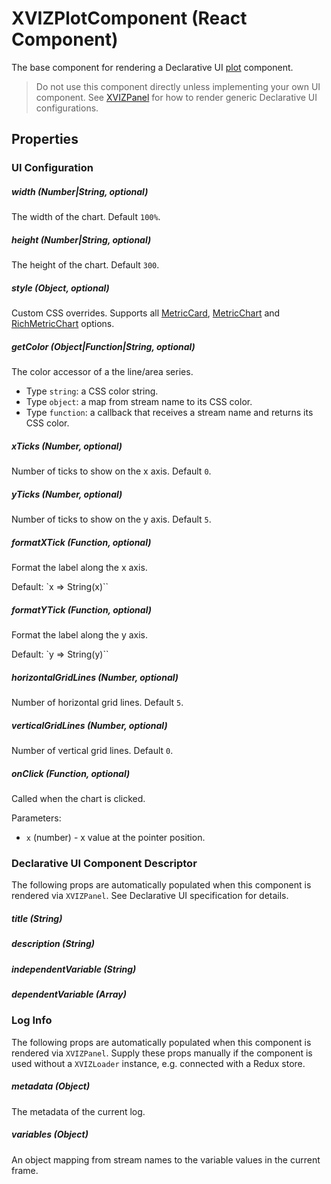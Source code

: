 # XVIZPlotComponent (React Component)

The base component for rendering a Declarative UI
[plot](https://github.com/uber/xviz/blob/master/docs/protocol-schema/declarative-ui.md#plot)
component.

> Do not use this component directly unless implementing your own UI component. See
> [XVIZPanel](/docs/api-reference/xviz-panel) for how to render generic Declarative UI
> configurations.

## Properties

### UI Configuration

##### width (Number|String, optional)

The width of the chart. Default `100%`.

##### height (Number|String, optional)

The height of the chart. Default `300`.

##### style (Object, optional)

Custom CSS overrides. Supports all [MetricCard](https://github.com/uber-web/monochrome/blob/master/src/metric-card/README.md#styling), [MetricChart](https://github.com/uber-web/monochrome/blob/master/src/metric-card/README.md#styling-1) and [RichMetricChart](https://github.com/uber-web/monochrome/blob/master/src/metric-card/README.md#styling-2) options.

##### getColor (Object|Function|String, optional)

The color accessor of a the line/area series.

- Type `string`: a CSS color string.
- Type `object`: a map from stream name to its CSS color.
- Type `function`: a callback that receives a stream name and returns its CSS color.

##### xTicks (Number, optional)

Number of ticks to show on the x axis. Default `0`.

##### yTicks (Number, optional)

Number of ticks to show on the y axis. Default `5`.

##### formatXTick (Function, optional)

Format the label along the x axis.

Default: `x => String(x)``

##### formatYTick (Function, optional)

Format the label along the y axis.

Default: `y => String(y)``

##### horizontalGridLines (Number, optional)

Number of horizontal grid lines. Default `5`.

##### verticalGridLines (Number, optional)

Number of vertical grid lines. Default `0`.

##### onClick (Function, optional)

Called when the chart is clicked.

Parameters:

- `x` (number) - x value at the pointer position.

### Declarative UI Component Descriptor

The following props are automatically populated when this component is rendered via `XVIZPanel`. See
Declarative UI specification for details.

##### title (String)

##### description (String)

##### independentVariable (String)

##### dependentVariable (Array)

### Log Info

The following props are automatically populated when this component is rendered via `XVIZPanel`.
Supply these props manually if the component is used without a `XVIZLoader` instance, e.g. connected
with a Redux store.

##### metadata (Object)

The metadata of the current log.

##### variables (Object)

An object mapping from stream names to the variable values in the current frame.
